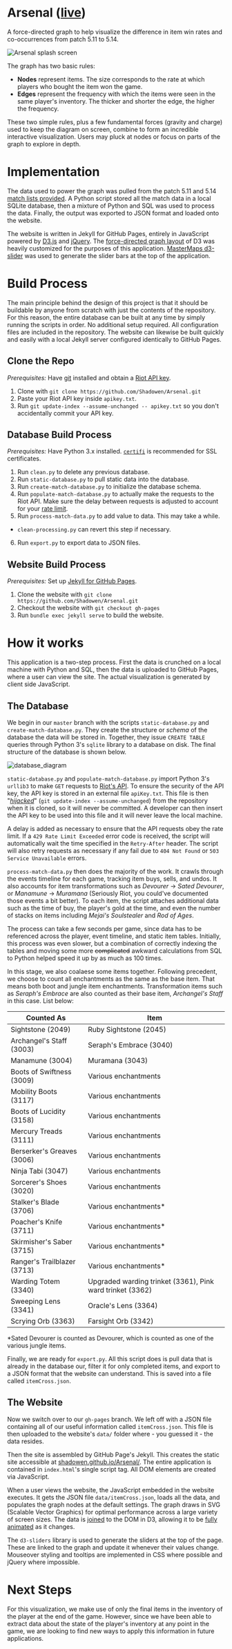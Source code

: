 # Arsenal ([live](http://shadowen.github.io/Arsenal/))
A force-directed graph to help visualize the difference in item win rates and co-occurrences from patch 5.11 to 5.14. 

![Arsenal splash screen](https://cloud.githubusercontent.com/assets/8551479/9522937/72b3a222-4ca5-11e5-8b36-ee592215ea87.png)

The graph has two basic rules:

- **Nodes** represent items. The size corresponds to the rate at which players who bought the item won the game.
- **Edges** represent the frequency with which the items were seen in the same player's inventory. The thicker and shorter the edge, the higher the frequency. 

These two simple rules, plus a few fundamental forces (gravity and charge) used to keep the diagram on screen, combine to form an incredible interactive visualization. Users may pluck at nodes or focus on parts of the graph to explore in depth. 

# Implementation 
The data used to power the graph was pulled from the patch 5.11 and 5.14 [match lists provided](https://github.com/Shadowen/Arsenal/tree/master/dataset). A Python script stored all the match data in a local SQLite database, then a mixture of Python and SQL was used to process the data. Finally, the output was exported to JSON format and loaded onto the website.

The website is written in Jekyll for GitHub Pages, entirely in JavaScript powered by [D3.js](d3js.org) and [jQuery](http://jquery.com/). The [force-directed graph layout](https://github.com/mbostock/d3/wiki/Force-Layout) of D3 was heavily customized for the purposes of this application. [MasterMaps d3-slider](https://github.com/MasterMaps/d3-slider) was used to generate the slider bars at the top of the application.

# Build Process
The main principle behind the design of this project is that it should be buildable by anyone from scratch with just the contents of the repository. For this reason, the entire database can be built at any time by simply running the scripts in order. No additional setup required. All configuration files are included in the repository. The website can likewise be built quickly and easily with a local Jekyll server configured identically to GitHub Pages.

## Clone the Repo
*Prerequisites:* Have [git](https://git-scm.com/) installed and obtain a [Riot API key](developer.riotgames.com).

1. Clone with `git clone https://github.com/Shadowen/Arsenal.git`
2. Paste your Riot API key inside `apikey.txt`.
3. Run `git update-index --assume-unchanged -- apikey.txt` so you don't accidentally commit your API key.

## Database Build Process
*Prerequisites:* Have Python 3.x installed. [`certifi`](https://pypi.python.org/pypi/certifi) is recommended for SSL certificates.

1. Run `clean.py` to delete any previous database.
2. Run `static-database.py` to pull static data into the database.
3. Run `create-match-database.py` to initialize the database schema.
4. Run `populate-match-database.py` to actually make the requests to the Riot API. Make sure the delay between requests is adjusted to account for your [rate limit](https://developer.riotgames.com/docs/rate-limiting).
5. Run `process-match-data.py` to add value to data. This may take a while.
  - `clean-processing.py` can revert this step if necessary.
6. Run `export.py` to export data to JSON files.

## Website Build Process
*Prerequisites:* Set up [Jekyll for GitHub Pages](https://help.github.com/articles/using-jekyll-with-pages/).

1. Clone the website with `git clone https://github.com/Shadowen/Arsenal.git`
2. Checkout the website with `git checkout gh-pages`
3. Run `bundle exec jekyll serve` to build the website.

# How it works
This application is a two-step process. First the data is crunched on a local machine with Python and SQL, then the data is uploaded to GitHub Pages, where a user can view the site. The actual visualization is generated by client side JavaScript.

## The Database
We begin in our `master` branch with the scripts `static-database.py` and `create-match-database.py`. They create the structure or *schema* of the database the data will be stored in. Together, they issue `CREATE TABLE` queries through Python 3's `sqlite` library to a database on disk. The final structure of the database is shown below.

![database_diagram](https://cloud.githubusercontent.com/assets/8551479/9565717/3768c70e-4eaf-11e5-9d4b-69d4d440f697.jpg)

`static-database.py` and `populate-match-database.py` import Python 3's `urllib3` to make `GET` requests to [Riot's API](https://developer.riotgames.com/api/methods). To ensure the security of the API key, the API key is stored in an external file `apiKey.txt`. This file is then "*[hijacked](http://stackoverflow.com/a/19011529/5195629)*" (`git update-index --assume-unchanged`) from the repository when it is cloned, so it will never be committed. A developer can then insert the API key to be used into this file and it will never leave the local machine.

A delay is added as necessary to ensure that the API requests obey the rate limit. If a `429 Rate Limit Exceeded` error code is received, the script will automatically wait the time specified in the `Retry-After` header. The script will also retry requests as necessary if any fail due to `404 Not Found` or `503 Service Unavailable` errors.

`process-match-data.py` then does the majority of the work. It crawls through the events timeline for each game, tracking item buys, sells, and undos. It also accounts for item transformations such as *Devourer* -> *Sated Devourer*, or *Manamune* -> *Muramana* (Seriously Riot, you could've documented those events a bit better). To each item, the script attaches additional data such as the time of buy, the player's gold at the time, and even the number of stacks on items including *Mejai's Soulstealer* and *Rod of Ages*.

The process can take a few seconds per game, since data has to be referenced across the player, event timeline, and static item tables. Initially, this process was even slower, but a combination of correctly indexing the tables and moving some more ~~complicated~~ awkward calculations from SQL to Python helped speed it up by as much as 100 times.

In this stage, we also coalaese some items together. Following precedent, we choose to count all enchantments as the same as the base item. That means both boot and jungle item enchantments. Transformation items such as *Seraph's Embrace* are also counted as their base item, *Archangel's Staff* in this case. List below:

Counted As | Item
---|---
Sightstone (2049) | Ruby Sightstone (2045)
Archangel's Staff (3003) | Seraph's Embrace (3040)
Manamune (3004) | Muramana (3043)
Boots of Swiftness (3009) | Various enchantments
Mobility Boots (3117) | Various enchantments
Boots of Lucidity (3158) | Various enchantments
Mercury Treads (3111)  | Various enchantments
Berserker's Greaves (3006) | Various enchantments
Ninja Tabi (3047) | Various enchantments
Sorcerer's Shoes (3020) | Various enchantments
Stalker's Blade (3706) | Various enchantments*
Poacher's Knife (3711) | Various enchantments*
Skirmisher's Saber (3715) | Various enchantments*
Ranger's Trailblazer (3713) | Various enchantments*
Warding Totem (3340) | Upgraded warding trinket (3361), Pink ward trinket (3362)
Sweeping Lens (3341) | Oracle's Lens (3364)
Scrying Orb (3363) | Farsight Orb (3342)

*Sated Devourer is counted as Devourer, which is counted as one of the various jungle items.

Finally, we are ready for `export.py`. All this script does is pull data that is already in the database our, filter it for only completed items, and export to a JSON format that the website can understand. This is saved into a file called `itemCross.json`.

## The Website
Now we switch over to our `gh-pages` branch. We left off with a JSON file containing all of our useful information called `itemCross.json`. This file is then uploaded to the website's `data/` folder where - you guessed it - the data resides.

Then the site is assembled by GitHub Page's Jekyll. This creates the static site accessible at [shadowen.github.io/Arsenal/](shadowen.github.io/Arsenal/). The entire application is contained in `index.html`'s single script tag. All DOM elements are created via JavaScript.

When a user views the website, the JavaScript embedded in the website executes. It gets the JSON file `data/itemCross.json`, loads all the data, and populates the graph nodes at the default settings. The graph draws in SVG (Scalable Vector Graphics) for optimal performance across a large variety of screen sizes. The data is [joined](http://bost.ocks.org/mike/join/) to the DOM in D3, allowing it to be [fully animated](http://bost.ocks.org/mike/transition/) as it changes.

The `d3-sliders` library is used to generate the sliders at the top of the page. These are linked to the graph and update it whenever their values change. Mouseover styling and tooltips are implemented in CSS where possible and jQuery where impossible.

# Next Steps
For this visualization, we make use of only the final items in the inventory of the player at the end of the game. However, since we have been able to extract data about the state of the player's inventory at any point in the game, we are looking to find new ways to apply this information in future applications.
